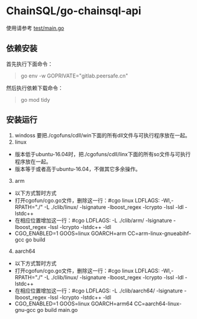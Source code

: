 # ChainSQL/go-chainsql-api
  
使用请参考 [test/main.go](./test/main.go)

## 依赖安装

首先执行下面命令：
> go env -w GOPRIVATE="gitlab.peersafe.cn"

然后执行依赖下载命令：
> go mod tidy

## 安装运行
1. windoss
要把./cgofuns/cdll/win下面的所有dll文件与可执行程序放在一起。
2. linux
- 版本低于ubuntu-16.04时，把./cgofuns/cdll/linx下面的所有so文件与可执行程序放在一起。
- 版本等于或者高于ubuntu-16.04，不做其它多余操作。 
3. arm
- 以下方式暂时方式
- 打开cgofun/cgo.go文件，删除这一行：#cgo linux LDFLAGS: -Wl,-RPATH="./" -L ./clib/linux/ -lsignature -lboost_regex -lcrypto -lssl -ldl -lstdc++
- 在相应位置增加这一行：#cgo LDFLAGS: -L ./clib/arm/ -lsignature -lboost_regex -lssl -lcrypto -lstdc++ -ldl
- CGO_ENABLED=1 GOOS=linux GOARCH=arm CC=arm-linux-gnueabihf-gcc go build
4. aarch64
- 以下方式暂时方式
- 打开cgofun/cgo.go文件，删除这一行：#cgo linux LDFLAGS: -Wl,-RPATH="./" -L ./clib/linux/ -lsignature -lboost_regex -lcrypto -lssl -ldl -lstdc++
- 在相应位置增加这一行：#cgo LDFLAGS: -L ./clib/aarch64/ -lsignature -lboost_regex -lssl -lcrypto -lstdc++ -ldl
- CGO_ENABLED=1 GOOS=linux GOARCH=arm64 CC=aarch64-linux-gnu-gcc go build main.go
